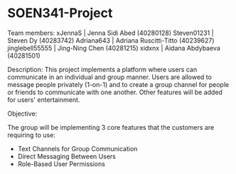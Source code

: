 # SOEN341-Project

Team members:
xJennaS | Jenna Sidi Abed (40280128) 
Steven01231 | Steven Dy (40283742)
Adriana643 | Adriana Ruscitti-Titto (40239627)
jinglebell55555 | Jing-Ning Chen (40281215)
xidxnx  | Aidana Abdybaeva (40281501)

Description:
This project implements a platform where users can communicate in an individual and group manner. Users are allowed to message people privately (1-on-1) and to create a group channel for people or friends to communicate with one another. Other features will be added for users' entertainment. 

Objective:

The group will be implementing 3 core features that the customers are requiring to use:

- Text Channels for Group Communication
- Direct Messaging Between Users
- Role-Based User Permissions
